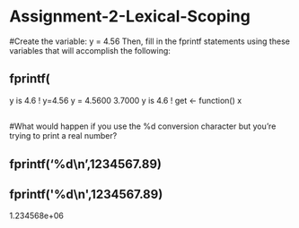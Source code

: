 # Assignment-2-Lexical-Scoping
#Create the variable: y = 4.56 
Then, fill in the fprintf statements using these variables that will accomplish the following: 
## fprintf( 
  y is 4.6 !
 y=4.56
y = 
     4.5600
     3.7000
 y is 4.6 ! 
  get <- function() x
##
#What would happen if you use the %d conversion character but you’re trying to print a real number?
 ## fprintf(‘%d\n’,1234567.89) 

## fprintf('%d\n',1234567.89) 
1.234568e+06
  
